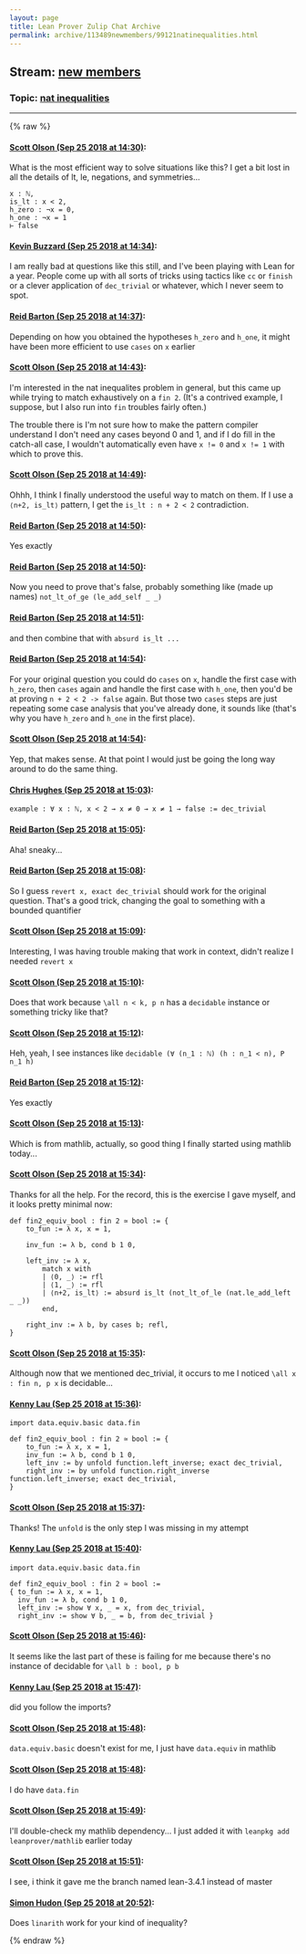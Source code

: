 ```yaml
---
layout: page
title: Lean Prover Zulip Chat Archive 
permalink: archive/113489newmembers/99121natinequalities.html
---
```


## Stream: [new members](index.html)
### Topic: [nat inequalities](99121natinequalities.html)

---


{% raw %}
#### [ Scott Olson (Sep 25 2018 at 14:30)](https://leanprover.zulipchat.com/#narrow/stream/113489-new%20members/topic/nat%20inequalities/near/134592941):
What is the most efficient way to solve situations like this? I get a bit lost in all the details of lt, le, negations, and symmetries...

```lean
x : ℕ,
is_lt : x < 2,
h_zero : ¬x = 0,
h_one : ¬x = 1
⊢ false
```

#### [ Kevin Buzzard (Sep 25 2018 at 14:34)](https://leanprover.zulipchat.com/#narrow/stream/113489-new%20members/topic/nat%20inequalities/near/134593248):
I am really bad at questions like this still, and I've been playing with Lean for a year. People come up with all sorts of tricks using tactics like `cc` or `finish` or a clever application of `dec_trivial` or whatever, which I never seem to spot.

#### [ Reid Barton (Sep 25 2018 at 14:37)](https://leanprover.zulipchat.com/#narrow/stream/113489-new%20members/topic/nat%20inequalities/near/134593402):
Depending on how you obtained the hypotheses `h_zero` and `h_one`, it might have been more efficient to use `cases` on `x` earlier

#### [ Scott Olson (Sep 25 2018 at 14:43)](https://leanprover.zulipchat.com/#narrow/stream/113489-new%20members/topic/nat%20inequalities/near/134593796):
I'm interested in the nat inequalites problem in general, but this came up while trying to match exhaustively on a `fin 2`. (It's a contrived example, I suppose, but I also run into `fin` troubles fairly often.)

The trouble there is I'm not sure how to make the pattern compiler understand I don't need any cases beyond 0 and 1, and if I do fill in the catch-all case, I wouldn't automatically even have `x != 0` and `x != 1` with which to prove this.

#### [ Scott Olson (Sep 25 2018 at 14:49)](https://leanprover.zulipchat.com/#narrow/stream/113489-new%20members/topic/nat%20inequalities/near/134594159):
Ohhh, I think I finally understood the useful way to match on them. If I use a `⟨n+2, is_lt⟩` pattern, I get the `is_lt : n + 2 < 2` contradiction.

#### [ Reid Barton (Sep 25 2018 at 14:50)](https://leanprover.zulipchat.com/#narrow/stream/113489-new%20members/topic/nat%20inequalities/near/134594218):
Yes exactly

#### [ Reid Barton (Sep 25 2018 at 14:50)](https://leanprover.zulipchat.com/#narrow/stream/113489-new%20members/topic/nat%20inequalities/near/134594230):
Now you need to prove that's false, probably something like (made up names) `not_lt_of_ge (le_add_self _ _)`

#### [ Reid Barton (Sep 25 2018 at 14:51)](https://leanprover.zulipchat.com/#narrow/stream/113489-new%20members/topic/nat%20inequalities/near/134594252):
and then combine that with `absurd is_lt ...`

#### [ Reid Barton (Sep 25 2018 at 14:54)](https://leanprover.zulipchat.com/#narrow/stream/113489-new%20members/topic/nat%20inequalities/near/134594422):
For your original question you could do `cases` on `x`, handle the first case with `h_zero`, then `cases` again and handle the first case with `h_one`, then you'd be at proving `n + 2 < 2 -> false` again. But those two `cases` steps are just repeating some case analysis that you've already done, it sounds like (that's why you have `h_zero` and `h_one` in the first place).

#### [ Scott Olson (Sep 25 2018 at 14:54)](https://leanprover.zulipchat.com/#narrow/stream/113489-new%20members/topic/nat%20inequalities/near/134594432):
Yep, that makes sense. At that point I would just be going the long way around to do the same thing.

#### [ Chris Hughes (Sep 25 2018 at 15:03)](https://leanprover.zulipchat.com/#narrow/stream/113489-new%20members/topic/nat%20inequalities/near/134594920):
`example : ∀ x : ℕ, x < 2 → x ≠ 0 → x ≠ 1 → false := dec_trivial`

#### [ Reid Barton (Sep 25 2018 at 15:05)](https://leanprover.zulipchat.com/#narrow/stream/113489-new%20members/topic/nat%20inequalities/near/134595075):
Aha! sneaky...

#### [ Reid Barton (Sep 25 2018 at 15:08)](https://leanprover.zulipchat.com/#narrow/stream/113489-new%20members/topic/nat%20inequalities/near/134595259):
So I guess `revert x, exact dec_trivial` should work for the original question. That's a good trick, changing the goal to something with a bounded quantifier

#### [ Scott Olson (Sep 25 2018 at 15:09)](https://leanprover.zulipchat.com/#narrow/stream/113489-new%20members/topic/nat%20inequalities/near/134595295):
Interesting, I was having trouble making that work in context, didn't realize I needed `revert x`

#### [ Scott Olson (Sep 25 2018 at 15:10)](https://leanprover.zulipchat.com/#narrow/stream/113489-new%20members/topic/nat%20inequalities/near/134595371):
Does that work because `\all n < k, p n` has a `decidable` instance or something tricky like that?

#### [ Scott Olson (Sep 25 2018 at 15:12)](https://leanprover.zulipchat.com/#narrow/stream/113489-new%20members/topic/nat%20inequalities/near/134595456):
Heh, yeah, I see instances like `decidable (∀ (n_1 : ℕ) (h : n_1 < n), P n_1 h)`

#### [ Reid Barton (Sep 25 2018 at 15:12)](https://leanprover.zulipchat.com/#narrow/stream/113489-new%20members/topic/nat%20inequalities/near/134595469):
Yes exactly

#### [ Scott Olson (Sep 25 2018 at 15:13)](https://leanprover.zulipchat.com/#narrow/stream/113489-new%20members/topic/nat%20inequalities/near/134595513):
Which is from mathlib, actually, so good thing I finally started using mathlib today...

#### [ Scott Olson (Sep 25 2018 at 15:34)](https://leanprover.zulipchat.com/#narrow/stream/113489-new%20members/topic/nat%20inequalities/near/134596870):
Thanks for all the help. For the record, this is the exercise I gave myself, and it looks pretty minimal now:

```lean
def fin2_equiv_bool : fin 2 ≃ bool := {
    to_fun := λ x, x = 1,

    inv_fun := λ b, cond b 1 0,

    left_inv := λ x,
        match x with
        | ⟨0, _⟩ := rfl
        | ⟨1, _⟩ := rfl
        | ⟨n+2, is_lt⟩ := absurd is_lt (not_lt_of_le (nat.le_add_left _ _))
        end,

    right_inv := λ b, by cases b; refl,
}
```

#### [ Scott Olson (Sep 25 2018 at 15:35)](https://leanprover.zulipchat.com/#narrow/stream/113489-new%20members/topic/nat%20inequalities/near/134596887):
Although now that we mentioned dec_trivial, it occurs to me I noticed `\all x : fin n, p x` is decidable...

#### [ Kenny Lau (Sep 25 2018 at 15:36)](https://leanprover.zulipchat.com/#narrow/stream/113489-new%20members/topic/nat%20inequalities/near/134596982):
```lean
import data.equiv.basic data.fin

def fin2_equiv_bool : fin 2 ≃ bool := {
    to_fun := λ x, x = 1,
    inv_fun := λ b, cond b 1 0,
    left_inv := by unfold function.left_inverse; exact dec_trivial,
    right_inv := by unfold function.right_inverse function.left_inverse; exact dec_trivial,
}
```

#### [ Scott Olson (Sep 25 2018 at 15:37)](https://leanprover.zulipchat.com/#narrow/stream/113489-new%20members/topic/nat%20inequalities/near/134597033):
Thanks! The `unfold` is the only step I was missing in my attempt

#### [ Kenny Lau (Sep 25 2018 at 15:40)](https://leanprover.zulipchat.com/#narrow/stream/113489-new%20members/topic/nat%20inequalities/near/134597181):
```lean
import data.equiv.basic data.fin

def fin2_equiv_bool : fin 2 ≃ bool :=
{ to_fun := λ x, x = 1,
  inv_fun := λ b, cond b 1 0,
  left_inv := show ∀ x, _ = x, from dec_trivial,
  right_inv := show ∀ b, _ = b, from dec_trivial }
```

#### [ Scott Olson (Sep 25 2018 at 15:46)](https://leanprover.zulipchat.com/#narrow/stream/113489-new%20members/topic/nat%20inequalities/near/134597623):
It seems like the last part of these is failing for me because there's no instance of decidable for `\all b : bool, p b`

#### [ Kenny Lau (Sep 25 2018 at 15:47)](https://leanprover.zulipchat.com/#narrow/stream/113489-new%20members/topic/nat%20inequalities/near/134597665):
did you follow the imports?

#### [ Scott Olson (Sep 25 2018 at 15:48)](https://leanprover.zulipchat.com/#narrow/stream/113489-new%20members/topic/nat%20inequalities/near/134597733):
`data.equiv.basic` doesn't exist for me, I just have `data.equiv` in mathlib

#### [ Scott Olson (Sep 25 2018 at 15:48)](https://leanprover.zulipchat.com/#narrow/stream/113489-new%20members/topic/nat%20inequalities/near/134597737):
I do have `data.fin`

#### [ Scott Olson (Sep 25 2018 at 15:49)](https://leanprover.zulipchat.com/#narrow/stream/113489-new%20members/topic/nat%20inequalities/near/134597764):
I'll double-check my mathlib dependency... I just added it with `leanpkg add leanprover/mathlib` earlier today

#### [ Scott Olson (Sep 25 2018 at 15:51)](https://leanprover.zulipchat.com/#narrow/stream/113489-new%20members/topic/nat%20inequalities/near/134597839):
I see, i think it gave me the branch named lean-3.4.1 instead of master

#### [ Simon Hudon (Sep 25 2018 at 20:52)](https://leanprover.zulipchat.com/#narrow/stream/113489-new%20members/topic/nat%20inequalities/near/134619039):
Does `linarith` work for your kind of inequality?


{% endraw %}

